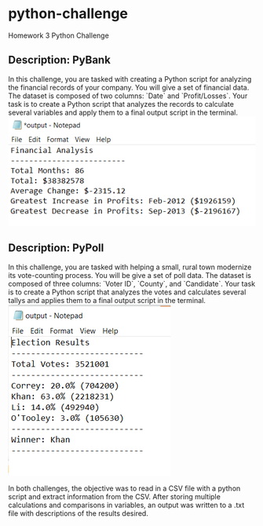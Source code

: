 # python-challenge
Homework 3 Python Challenge

<h2>Description: PyBank</h2>
In this challenge, you are tasked with creating a Python script for analyzing the financial records of your company. You will give a set of financial data. The dataset is composed of two columns: `Date` and `Profit/Losses`. Your task is to create a Python script that analyzes the records to calculate several variables and apply them to a final output script in the terminal.

<img src="/Capture-1.PNG" />

<h2>Description: PyPoll</h2>
In this challenge, you are tasked with helping a small, rural town modernize its vote-counting process. You will be give a set of poll data. The dataset is composed of three columns: `Voter ID`, `County`, and `Candidate`. Your task is to create a Python script that analyzes the votes and calculates several tallys and applies them to a final output script in the terminal.

<img src="/Capture-2.PNG" />

In both challenges, the objective was to read in a CSV file with a python script and extract information from the CSV. After storing multiple calculations and comparisons in variables, an output was written to a .txt file with descriptions of the results desired.
